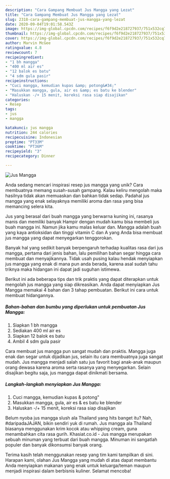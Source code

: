 ```yaml
---
description: "Cara Gampang Membuat Jus Mangga yang Lezat"
title: "Cara Gampang Membuat Jus Mangga yang Lezat"
slug: 2318-cara-gampang-membuat-jus-mangga-yang-lezat
date: 2020-09-04T19:01:58.543Z
image: https://img-global.cpcdn.com/recipes/f6f9d2e218727937/751x532cq70/jus-mangga-foto-resep-utama.jpg
thumbnail: https://img-global.cpcdn.com/recipes/f6f9d2e218727937/751x532cq70/jus-mangga-foto-resep-utama.jpg
cover: https://img-global.cpcdn.com/recipes/f6f9d2e218727937/751x532cq70/jus-mangga-foto-resep-utama.jpg
author: Marvin McGee
ratingvalue: 4.8
reviewcount: 7
recipeingredient:
- "1 bh mangga"
- "400 ml air es"
- "12 balok es batu"
- "4 sdm gula pasir"
recipeinstructions:
- "Cuci mangga, kemudian kupas &amp; potong&#34;"
- "Masukkan mangga, gula, air es &amp; es batu ke blender"
- "Haluskan -/+ 15 menit, koreksi rasa siap disajikan"
categories:
- Resep
tags:
- jus
- mangga

katakunci: jus mangga 
nutrition: 244 calories
recipecuisine: Indonesian
preptime: "PT33M"
cooktime: "PT36M"
recipeyield: "3"
recipecategory: Dinner

---
```



![Jus Mangga](https://img-global.cpcdn.com/recipes/f6f9d2e218727937/751x532cq70/jus-mangga-foto-resep-utama.jpg)

Anda sedang mencari inspirasi resep jus mangga yang unik? Cara membuatnya memang susah-susah gampang. Kalau keliru mengolah maka hasilnya tidak akan memuaskan dan bahkan tidak sedap. Padahal jus mangga yang enak selayaknya memiliki aroma dan rasa yang bisa memancing selera kita.

Jus yang berasal dari buah mangga yang berwarna kuning ini, rasanya manis dan memiliki banyak Hampir dengan mudah kamu bisa membeli jus buah mangga ini. Namun jika kamu malas keluar dan. Mangga adalah buah yang kaya antioksidan dan tinggi vitamin C dan A yang Anda bisa membuat jus mangga yang dapat menyegarkan tenggorokan.

Banyak hal yang sedikit banyak berpengaruh terhadap kualitas rasa dari jus mangga, pertama dari jenis bahan, lalu pemilihan bahan segar hingga cara membuat dan menyajikannya. Tidak usah pusing kalau hendak menyiapkan jus mangga yang enak di mana pun anda berada, karena asal sudah tahu triknya maka hidangan ini dapat jadi suguhan istimewa.


Berikut ini ada beberapa tips dan trik praktis yang dapat diterapkan untuk mengolah jus mangga yang siap dikreasikan. Anda dapat menyiapkan Jus Mangga memakai 4 bahan dan 3 tahap pembuatan. Berikut ini cara untuk membuat hidangannya.

<!--inarticleads1-->

##### Bahan-bahan dan bumbu yang diperlukan untuk pembuatan Jus Mangga:

1. Siapkan 1 bh mangga
1. Sediakan 400 ml air es
1. Siapkan 12 balok es batu
1. Ambil 4 sdm gula pasir


Cara membuat jus mangga pun sangat mudah dan praktis. Mangga juga enak dan segar untuk dijadikan jus, selain itu cara membuatnya juga sangat mudah. Jus mangga menjadi salah satu jus favorit bagi anak-anak maupun orang dewasa karena aroma serta rasanya yang menyegarkan. Selain disajikan begitu saja, jus mangga dapat dinikmati bersama. 

<!--inarticleads2-->

##### Langkah-langkah menyiapkan Jus Mangga:

1. Cuci mangga, kemudian kupas &amp; potong&#34;
1. Masukkan mangga, gula, air es &amp; es batu ke blender
1. Haluskan -/+ 15 menit, koreksi rasa siap disajikan


Belum nyoba jus mangga slush ala Thailand yang hits banget itu? Nah, #daripadaJAJAN, bikin sendiri yuk di rumah. Jus mangga ala Thailand biasanya menggunakan krim kocok atau whipping cream, guna menambahkan cita rasa gurih. Khasiat.co.id - Jus mangga merupakan sebuah minuman yang terbuat dari buah mangga. Minuman ini sangatlah populer dan banyak dikonsumsi banyak orang. 

Terima kasih telah menggunakan resep yang tim kami tampilkan di sini. Harapan kami, olahan Jus Mangga yang mudah di atas dapat membantu Anda menyiapkan makanan yang enak untuk keluarga/teman maupun menjadi inspirasi dalam berbisnis kuliner. Selamat mencoba!
